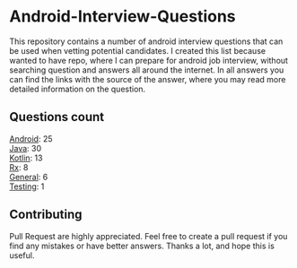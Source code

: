 # Android-Interview-Questions

This repository contains a number of android interview questions that can be used when vetting potential candidates. I created this list because wanted to have repo, where I can prepare for android job interview, without searching question and answers all around the internet. In all answers you can find the links with the source of the answer, where you may read more detailed information on the question.

## Questions count

[Android](https://github.com/Kirchhoff-/Android-Interview-Questions/tree/master/Android): 25  
[Java](https://github.com/Kirchhoff-/Android-Interview-Questions/tree/master/Java): 30  
[Kotlin](https://github.com/Kirchhoff-/Android-Interview-Questions/tree/master/Kotlin): 13  
[Rx](https://github.com/Kirchhoff-/Android-Interview-Questions/tree/master/Rx): 8  
[General](https://github.com/Kirchhoff-/Android-Interview-Questions/tree/master/General): 6  
[Testing](https://github.com/Kirchhoff-/Android-Interview-Questions/tree/master/Testing): 1


## Contributing
Pull Request are highly appreciated. Feel free to create a pull request if you find any mistakes or have better answers. Thanks a lot, and hope this is useful.

